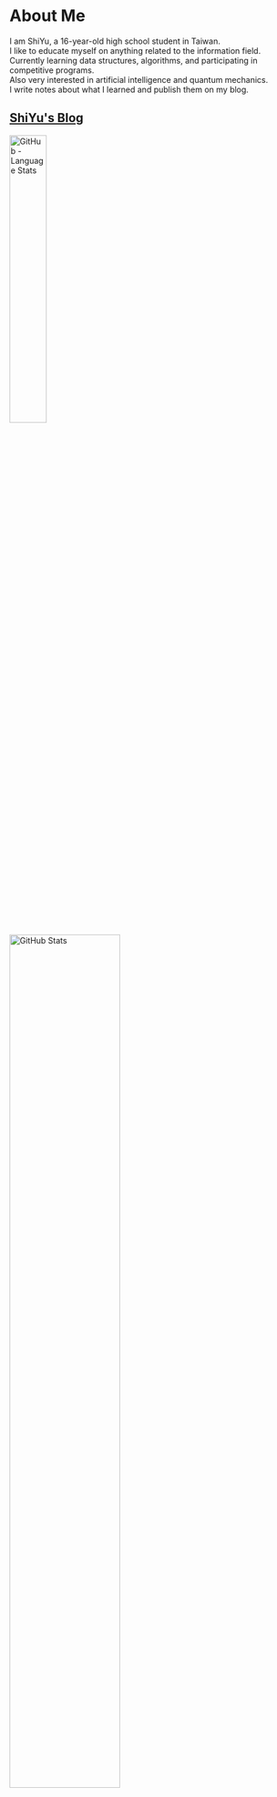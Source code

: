 # About Me
I am ShiYu, a 16-year-old high school student in Taiwan.\
I like to educate myself on anything related to the information field.\
Currently learning data structures, algorithms, and participating in competitive programs.\
Also very interested in artificial intelligence and quantum mechanics.\
I write notes about what I learned and publish them on my blog.

## [ShiYu's Blog](https://shiyu0318.github.io/)

<p>
    <img width="36%" src="https://github-readme-stats.vercel.app/api/top-langs/?username=SHIYU0318&bg_color=90,DAFFEF,FCFFFD" alt="GitHub - Language Stats">
    &nbsp;&nbsp;
    <img width="62%" src="https://github-readme-stats.vercel.app/api?username=SHIYU0318&count_private=true&show_icons=true&bg_color=90,DAFFEF,FCFFFD" alt="GitHub Stats">
</p>

[![GitHub Streak](https://streak-stats.demolab.com?user=SHIYU0318&theme=highcontrast)](https://git.io/streak-stats)\

[![trophy](https://github-profile-trophy.vercel.app/?username=SHIYU0318&theme=onedark)](https://github.com/ryo-ma/github-profile-trophy)
